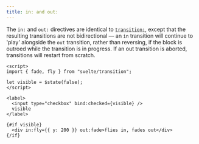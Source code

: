 ```yaml
---
title: in: and out:
---
```


The `in:` and `out:` directives are identical to [`transition:`](transition), except that the resulting transitions are not bidirectional — an `in` transition will continue to 'play' alongside the `out` transition, rather than reversing, if the block is outroed while the transition is in progress. If an out transition is aborted, transitions will restart from scratch.

```svelte
<script>
import { fade, fly } from "svelte/transition";

let visible = $state(false);
</script>

<label>
  <input type="checkbox" bind:checked={visible} />
  visible
</label>

{#if visible}
  <div in:fly={{ y: 200 }} out:fade>flies in, fades out</div>
{/if}
```
